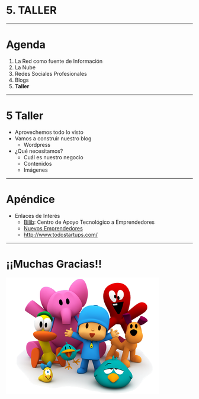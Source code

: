 # 5. TALLER

---

# Agenda

1. La Red como fuente de Información
2. La Nube
3. Redes Sociales Profesionales
4. Blogs
5. **Taller**

---

# 5 Taller

- Aprovechemos todo lo visto
- Vamos a construir nuestro blog
	- Wordpress
- ¿Qué necesitamos?
    - Cuál es nuestro negocio
    - Contenidos
    - Imágenes

---

# Apéndice

- Enlaces de Interés
    - <a href="http://www.bilib.es" target="_blank">Bilib</a>: Centro de Apoyo Tecnológico a Emprendedores
    - <a href="http://nuevosemprendedores.net/" target="_blank">Nuevos Emprendedores</a>
    - <a href="http://www.todostartups.com/" target="_blank">http://www.todostartups.com/</a>

---

# ¡¡Muchas Gracias!!

![gracias](img/gracias.png)